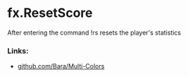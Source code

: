 # fx.ResetScore
After entering the command !rs resets the player's statistics

### Links:
- [github.com/Bara/Multi-Colors](https://github.com/Bara/Multi-Colors)
